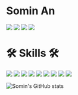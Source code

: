 

<!--
**somm12/somm12** is a ✨ _special_ ✨ repository because its `README.md` (this file) appears on your GitHub profile.

Here are some ideas to get you started:

- 🔭 I’m currently working on ...
- 🌱 I’m currently learning ...
- 👯 I’m looking to collaborate on ...
- 🤔 I’m looking for help with ...
- 💬 Ask me about ...
- 📫 How to reach me: ...
- 😄 Pronouns: ...
- ⚡ Fun fact: ...
-->
# Somin An

<a href="https://www.notion.so/1-769ed2eaf82344b1971e0fe7136a859f" target="_blank"><img src="https://img.shields.io/badge/BLOG-000000?style=flat-square&logo=Notion&logoColor=ffffff"/></a> <img src="https://img.shields.io/badge/sominan8744@gmail.com-EA4335?style=flat-square&logo=Gmail&logoColor=white"/> <img src="https://img.shields.io/badge/thals8744@naver.com-03C75A?style=flat-square&logo=Naver&logoColor=white"/> <img src="https://img.shields.io/badge/somin____an-E4405F?style=flat-square&logo=Instagram&logoColor=white"/>  


# 🛠️ Skills 🛠️
<img src="https://img.shields.io/badge/C-A8B9CC?style=flat-square&logo=C&logoColor=ffffff"/> <img src="https://img.shields.io/badge/Java-007396?style=flat-square&logo=Java&logoColor=ffffff"/>
<img src="https://img.shields.io/badge/JS-F7DF1E?style=flat-square&logo=JavaScript&logoColor=ffffff"/> <img src="https://img.shields.io/badge/Python-3776AB?style=flat-square&logo=Python&logoColor=ffffff"/> <img src="https://img.shields.io/badge/HTML-E34F26?style=flat-square&logo=HTML5&logoColor=ffffff"/>
<img src="https://img.shields.io/badge/CSS-1572B6?style=flat-square&logo=CSS3&logoColor=ffffff"/> <img src="https://img.shields.io/badge/Linux-FCC624?style=flat-square&logo=Linux&logoColor=ffffff"/>
<img src="https://img.shields.io/badge/Docker-2496ED?style=flat-square&logo=Docker&logoColor=ffffff"/> <img src="https://img.shields.io/badge/Django-092E20?style=flat-square&logo=Django&logoColor=ffffff"/>  


![Somin's GitHub stats](https://github-readme-stats.vercel.app/api?username=somm12&show_icons=true&theme=radical)







